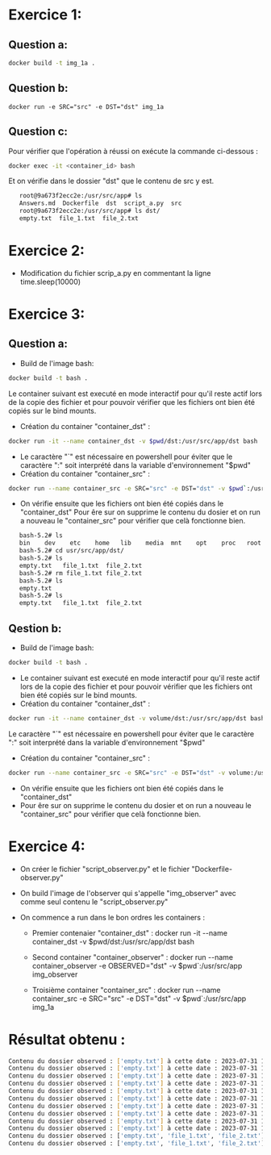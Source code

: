 # Exercice 1:
## Question a:
```bash
docker build -t img_1a .
```
## Question b: 
    docker run -e SRC="src" -e DST="dst" img_1a

## Question c: 
Pour vérifier que l'opération à réussi on exécute la commande ci-dessous :
```bash
docker exec -it <container_id> bash
```
Et on vérifie dans le dossier "dst" que le contenu de src y est.
 ```bash
    root@9a673f2ecc2e:/usr/src/app# ls
    Answers.md  Dockerfile  dst  script_a.py  src
    root@9a673f2ecc2e:/usr/src/app# ls dst/
    empty.txt  file_1.txt  file_2.txt
 ```

# Exercice 2: 
- Modification du fichier scrip_a.py en commentant la ligne time.sleep(10000)

# Exercice 3:
## Question a:
- Build de l'image bash: 
```bash
docker build -t bash .
```
Le container suivant est executé en mode interactif pour qu'il reste actif lors de la copie des fichier et pour pouvoir vérifier que les fichiers ont bien été copiés sur le bind mounts.

- Création du container "container_dst" : 


```bash
docker run -it --name container_dst -v $pwd/dst:/usr/src/app/dst bash
``` 
- Le caractère "`" est nécessaire en powershell pour éviter que le caractère ":" soit interprété dans la variable d'environnement "$pwd"
- Création du container "container_src" : 
```bash
docker run --name container_src -e SRC="src" -e DST="dst" -v $pwd`:/usr/src/app img_1a
```
- On vérifie ensuite que les fichiers ont bien été copiés dans le "container_dst"
Pour êre sur on supprime le contenu du dosier et on run a nouveau le "container_src" pour vérifier que celà fonctionne bien.
 ```bash 
    bash-5.2# ls
    bin    dev    etc    home   lib    media  mnt    opt    proc   root   run    sbin   srv    sys    tmp    usr    var
    bash-5.2# cd usr/src/app/dst/
    bash-5.2# ls
    empty.txt   file_1.txt  file_2.txt
    bash-5.2# rm file_1.txt file_2.txt
    bash-5.2# ls
    empty.txt
    bash-5.2# ls
    empty.txt   file_1.txt  file_2.txt
```
## Qestion b:
- Build de l'image bash: 
```bash
docker build -t bash .
```
- Le container suivant est executé en mode interactif pour qu'il reste actif lors de la copie des fichier et pour pouvoir vérifier que les fichiers ont bien été copiés sur le bind mounts.
- Création du container "container_dst" : 

```bash
docker run -it --name container_dst -v volume/dst:/usr/src/app/dst bash 
```
Le caractère "`" est nécessaire en powershell pour éviter que le caractère ":" soit interprété dans la variable d'environnement "$pwd"
- Création du container "container_src" : 
```bash
docker run --name container_src -e SRC="src" -e DST="dst" -v volume:/usr/src/app img_1a
```
- On vérifie ensuite que les fichiers ont bien été copiés dans le "container_dst"
- Pour êre sur on supprime le contenu du dosier et on run a nouveau le "container_src" pour vérifier que celà fonctionne bien.

# Exercice 4:
- On créer le fichier "script_observer.py" et le fichier "Dockerfile-observer.py"

- On build l'image de l'observer qui s'appelle "img_observer" avec comme seul contenu le "script_observer.py"

- On commence a run dans le bon ordres les containers :

    * Premier contenaier "container_dst" : docker run -it --name container_dst -v $pwd/dst:/usr/src/app/dst bash 

    * Second container "container_observer" : docker run --name container_observer -e OBSERVED="dst" -v $pwd`:/usr/src/app img_observer

    * Troisième container "container_src" : docker run --name container_src -e SRC="src" -e DST="dst" -v $pwd`:/usr/src/app img_1a

# Résultat obtenu :
```bash
Contenu du dossier observed : ['empty.txt'] à cette date : 2023-07-31 12:54:04.377851
Contenu du dossier observed : ['empty.txt'] à cette date : 2023-07-31 12:54:09.384436
Contenu du dossier observed : ['empty.txt'] à cette date : 2023-07-31 12:54:14.391486
Contenu du dossier observed : ['empty.txt'] à cette date : 2023-07-31 12:54:19.398695
Contenu du dossier observed : ['empty.txt'] à cette date : 2023-07-31 12:54:24.405830
Contenu du dossier observed : ['empty.txt'] à cette date : 2023-07-31 12:54:29.413209
Contenu du dossier observed : ['empty.txt'] à cette date : 2023-07-31 12:54:34.418966
Contenu du dossier observed : ['empty.txt'] à cette date : 2023-07-31 12:54:39.426156
Contenu du dossier observed : ['empty.txt'] à cette date : 2023-07-31 12:54:44.432880
Contenu du dossier observed : ['empty.txt'] à cette date : 2023-07-31 12:54:49.440464
Contenu du dossier observed : ['empty.txt', 'file_1.txt', 'file_2.txt'] à cette date : 2023-07-31 12:54:54.447788
Contenu du dossier observed : ['empty.txt', 'file_1.txt', 'file_2.txt'] à cette date : 2023-07-31 12:54:59.455509
```
